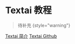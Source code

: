 # Textai 教程

<show-structure depth="2"/>

> 待补充
{style="warning"}


<seealso>
<category ref="ref_docs">
    <a href="https://mp.weixin.qq.com/s/DQXdhZtez6LUdd7Ea7I17Q">Textai 简介</a>
</category>
<category ref="ref_github">
    <a href="https://github.com/neuml/txtai">Textai Github</a>
</category>
<category ref="ref_issues"></category>
<category ref="ref_hf"></category>
<category ref="ref_ms"></category>
</seealso>

